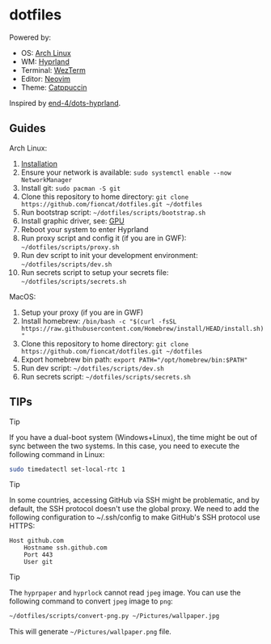# dotfiles

Powered by:

- OS: [Arch Linux](https://archlinux.org/)
- WM: [Hyprland](https://hyprland.org/)
- Terminal: [WezTerm](https://wezfurlong.org/wezterm/index.html)
- Editor: [Neovim](https://neovim.io/)
- Theme: [Catppuccin](https://github.com/catppuccin/catppuccin)

Inspired by [end-4/dots-hyprland](https://github.com/end-4/dots-hyprland).

## Guides

Arch Linux:

1. [Installation](guides/installation.md)
2. Ensure your network is available: `sudo systemctl enable --now NetworkManager`
3. Install git: `sudo pacman -S git`
4. Clone this repository to home directory: `git clone https://github.com/fioncat/dotfiles.git ~/dotfiles`
5. Run bootstrap script: `~/dotfiles/scripts/bootstrap.sh`
6. Install graphic driver, see: [GPU](guides/GPU.md)
7. Reboot your system to enter Hyprland
8. Run proxy script and config it (if you are in GWF): `~/dotfiles/scripts/proxy.sh`
9. Run dev script to init your development environment: `~/dotfiles/scripts/dev.sh`
10. Run secrets script to setup your secrets file: `~/dotfiles/scripts/secrets.sh`

MacOS:

1. Setup your proxy (if you are in GWF)
2. Install homebrew: `/bin/bash -c "$(curl -fsSL https://raw.githubusercontent.com/Homebrew/install/HEAD/install.sh)"`
3. Clone this repository to home directory: `git clone https://github.com/fioncat/dotfiles.git ~/dotfiles`
4. Export homebrew bin path: `export PATH="/opt/homebrew/bin:$PATH"`
5. Run dev script: `~/dotfiles/scripts/dev.sh`
6. Run secrets script: `~/dotfiles/scripts/secrets.sh`

## TIPs

> [!TIP]
> If you have a dual-boot system (Windows+Linux), the time might be out of sync between the two systems. In this case, you need to execute the following command in Linux:
>
> ```bash
> sudo timedatectl set-local-rtc 1
> ```

> [!TIP]
> In some countries, accessing GitHub via SSH might be problematic, and by default, the SSH protocol doesn't use the global proxy. We need to add the following configuration to ~/.ssh/config to make GitHub's SSH protocol use HTTPS:
>
> ```ssh
> Host github.com
>     Hostname ssh.github.com
>     Port 443
>     User git
> ```

> [!TIP]
> The `hyprpaper` and `hyprlock` cannot read `jpeg` image. You can use the following command to convert `jpeg` image to `png`:
>
> ```bash
> ~/dotfiles/scripts/convert-png.py ~/Pictures/wallpaper.jpg
> ```
>
> This will generate `~/Pictures/wallpaper.png` file.
